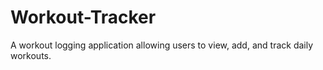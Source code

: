 # Workout-Tracker
A workout logging application allowing users to view, add, and track daily workouts.
